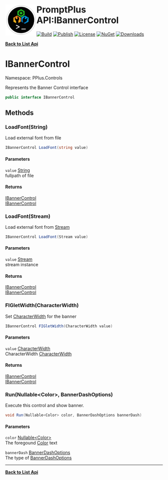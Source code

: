 # <img align="left" width="100" height="100" src="../images/icon.png">PromptPlus API:IBannerControl 

[![Build](https://github.com/FRACerqueira/PromptPlus/workflows/Build/badge.svg)](https://github.com/FRACerqueira/PromptPlus/actions/workflows/build.yml)
[![Publish](https://github.com/FRACerqueira/PromptPlus/actions/workflows/publish.yml/badge.svg)](https://github.com/FRACerqueira/PromptPlus/actions/workflows/publish.yml)
[![License](https://img.shields.io/github/license/FRACerqueira/PromptPlus)](https://github.com/FRACerqueira/PromptPlus/blob/master/LICENSE)
[![NuGet](https://img.shields.io/nuget/v/PromptPlus)](https://www.nuget.org/packages/PromptPlus/)
[![Downloads](https://img.shields.io/nuget/dt/PromptPlus)](https://www.nuget.org/packages/PromptPlus/)

[**Back to List Api**](./apis.md)

# IBannerControl

Namespace: PPlus.Controls

Represents the Banner Control interface

```csharp
public interface IBannerControl
```

## Methods

### **LoadFont(String)**

Load external font from file

```csharp
IBannerControl LoadFont(string value)
```

#### Parameters

`value` [String](https://docs.microsoft.com/en-us/dotnet/api/system.string)<br>
fullpath of file

#### Returns

[IBannerControl](./pplus.controls.ibannercontrol.md)<br>
[IBannerControl](./pplus.controls.ibannercontrol.md)

### **LoadFont(Stream)**

Load external font from [Stream](https://docs.microsoft.com/en-us/dotnet/api/system.io.stream)

```csharp
IBannerControl LoadFont(Stream value)
```

#### Parameters

`value` [Stream](https://docs.microsoft.com/en-us/dotnet/api/system.io.stream)<br>
stream instance

#### Returns

[IBannerControl](./pplus.controls.ibannercontrol.md)<br>
[IBannerControl](./pplus.controls.ibannercontrol.md)

### **FIGletWidth(CharacterWidth)**

Set [CharacterWidth](./pplus.controls.characterwidth.md) for the banner

```csharp
IBannerControl FIGletWidth(CharacterWidth value)
```

#### Parameters

`value` [CharacterWidth](./pplus.controls.characterwidth.md)<br>
CharacterWidth [CharacterWidth](./pplus.controls.characterwidth.md)

#### Returns

[IBannerControl](./pplus.controls.ibannercontrol.md)<br>
[IBannerControl](./pplus.controls.ibannercontrol.md)

### **Run(Nullable&lt;Color&gt;, BannerDashOptions)**

Execute this control and show banner.

```csharp
void Run(Nullable<Color> color, BannerDashOptions bannerDash)
```

#### Parameters

`color` [Nullable&lt;Color&gt;](https://docs.microsoft.com/en-us/dotnet/api/system.nullable-1)<br>
The foregound [Color](./pplus.color.md) text

`bannerDash` [BannerDashOptions](./pplus.controls.bannerdashoptions.md)<br>
The type of [BannerDashOptions](./pplus.controls.bannerdashoptions.md)


- - -
[**Back to List Api**](./apis.md)
